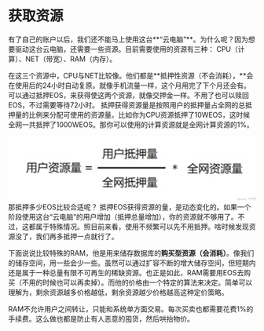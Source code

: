 # 获取资源

有了自己的账户以后，我们还不能马上使用这台**“云电脑”**。为什么呢？因为想要驱动这台云电脑，还需要一些资源。目前需要使用的资源有三种： CPU（计算）、NET（带宽）、RAM（内存）。

&#x20;在这三个资源中，CPU与NET比较像。他们都是**抵押性资源（不会消耗），**会在使用后的24小时自动复原。就像手机流量一样，这个月用完了下个月还会有。可以通过抵押EOS，来获得使这两个资源，就像交押金一样。不用了也可以赎回EOS，不过需要等待72小时。 抵押获得资源量是按照用户的抵押量占全网的总抵押量的比例来分配可使用的资源量。比如你为CPU资源抵押了10WEOS，这时候全网一共抵押了1000WEOS。那你可以使用的计算资源就是全网计算资源的1%。

![](<../../../../.gitbook/assets/image (5).png>)\
那抵押多少EOS比较合适呢？ 抵押EOS获得资源的量，是动态变化的。如果一个阶段使用这台“云电脑”的用户增加（抵押总量增加），你的资源就不够用了。不过，这都属于特殊情况。照目前来看，使用不频繁可以先不用抵押。啥时候发现资源没了，我们再多抵押一点就行了。

下面说说比较特殊的RAM，他是用来储存数据库的**购买型资源（会消耗）**。像我们的储存空间，用一些会少一些。虽然可以通过扩容不断的增大储存空间，但短期内还是属于一种总量有限不可再生的稀缺资源。也正是如此，RAM需要用EOS去购买（不用的时候也可以再卖掉）。而他的价格由一个特定的算法来决定。简单可以理解为，剩余资源越多价格越低，剩余资源越少价格越高这种定价策略。

RAM不允许用户之间转让，只能和系统单方面交易。每次买卖也都需要花费1%的手续费。这么做也都是防止有人恶意的囤货，然后哄抬物价。

